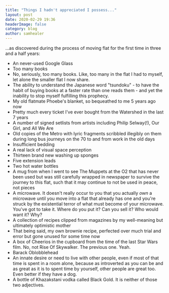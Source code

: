 ```yaml
---
title: "Things I hadn't appreciated I possess..."
layout: post
date: 2020-02-29 19:36
headerImage: false
category: blog
author: samhealer
---
```


...as discovered during the process of moving flat for the first time in three and a half years:

* An never-used Google Glass
* Too many books
* No, seriously, too many books. Like, too many in the flat I had to myself, let alone the smaller flat I now share. 
* The ability to understand the Japanese word "tsundoku" - to have the habit of buying books at a faster rate than one reads them - and yet the inability to stop myself fulfilling this prophecy.
* My old flatmate Phoebe's blanket, so bequeathed to me 5 years ago now
* Pretty much every ticket I've ever bought from the Watershed in the last 7 years
* A number of signed setlists from artists including Philip Selway(!), Our Girl, and All We Are
* Old copies of the Metro with lyric fragments scribbled illegibly on them during long bus journeys on the 70 to and from work in the old days
* Insufficient bedding
* A real lack of visual space perception
* Thirteen brand new washing up sponges
* Five extension leads
* Two hot water bottles
* A mug from when I went to see The Muppets at the O2 that has never been used but was still carefully wrapped in newspaper to survive the journey to this flat, such that it may continue to not be used in peace, not pieces
* A microwave. It doesn't really occur to you that you actually *own* a microwave until you move into a flat that already has one and you're struck by the existential terror of what must become of your microwave. You've got to take it. Where do you put it? Can you sell it? Who would want it? Why?
* A collection of recipes clipped from magazines by my well-meaning but ultimately optimistic mother
* That being said, my own brownie recipe, perfected over much trial and error but gone unused for some time now
* A box of Cheerios in the cupboard from the time of the last Star Wars film. No, not Rise Of Skywalker. The previous one. Yeah.
* Barack Oblobblehead
* An innate desire or need to live with other people, even if most of that time is spent in a room alone, because as introverted as you can be and as great as it is to spent time by yourself, other people are great too. Even better if they have a dog.
* A bottle of Khazakstani vodka called Black Gold. It is neither of those two adjectives.